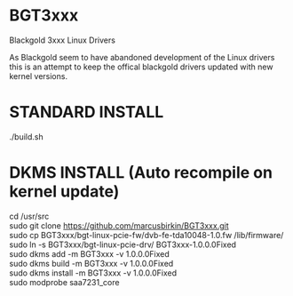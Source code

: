 BGT3xxx
=======

Blackgold 3xxx Linux Drivers

As Blackgold seem to have abandoned development of the Linux drivers this is an attempt to keep the offical blackgold drivers updated with new kernel versions.

STANDARD INSTALL
================
./build.sh  


DKMS INSTALL (Auto recompile on kernel update)
==============================================
cd /usr/src  
sudo git clone https://github.com/marcusbirkin/BGT3xxx.git  
sudo cp BGT3xxx/bgt-linux-pcie-fw/dvb-fe-tda10048-1.0.fw /lib/firmware/  
sudo ln -s  BGT3xxx/bgt-linux-pcie-drv/ BGT3xxx-1.0.0.0Fixed  
sudo dkms add -m BGT3xxx -v 1.0.0.0Fixed  
sudo dkms build -m BGT3xxx -v 1.0.0.0Fixed  
sudo dkms install -m BGT3xxx -v 1.0.0.0Fixed  
sudo modprobe saa7231_core  
